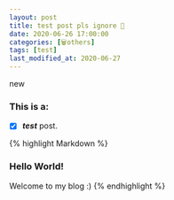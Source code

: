 ```yaml
---
layout: post
title: test post pls ignore 🤡
date: 2020-06-26 17:00:00
categories: [🗑️others]
tags: [test]
last_modified_at: 2020-06-27
---
```


<span class="new">new</span>

### This is a:
- [x] ***test*** post.

{% highlight Markdown %}
### Hello World!
Welcome to my blog :)
{% endhighlight %}
